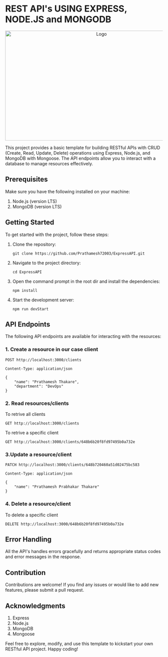 # REST API's USING EXPRESS, NODE.JS and MONGODB

<p align="center">
<img src="https://i.ibb.co/R2ZZ5nC/image.png" alt="Logo" width="600" height="350">
</p>

This project provides a basic template for building RESTful APIs with CRUD (Create, Read, Update, Delete) operations using Express, Node.js, and MongoDB with Mongoose. The API endpoints allow you to interact with a database to manage resources effectively.

## Prerequisites
Make sure you have the following installed on your machine:
<ol>
<li>Node.js (version LTS)</li>
<li>MongoDB (version LTS)</li>
</ol>

## Getting Started
To get started with the project, follow these steps:
<ol>
  <li>Clone the repository:</li>
 
  ```
  git clone https://github.com/Prathamesh72003/ExpressAPI.git
  ```
  
  <li>Navigate to the project directory:</li>
  
  ```
  cd ExpressAPI
  ```
  
  <li>Open the command prompt in the root dir and install the dependencies:</li>
  
  ```
  npm install
  ```
  
  <li>Start the development server:</li>
 
  ```
  npm run devStart
  ```
</ol>

## API Endpoints
The following API endpoints are available for interacting with the resources:

### 1. Create a resource in our case client

    POST http://localhost:3000/clients

    Content-Type: application/json

    {
        "name": "Prathamesh Thakare",
        "department": "DevOps"
    }
   
### 2. Read resources/clients

   To retrive all clients

    GET http://localhost:3000/clients
   
   To retrive a specific client

    GET http://localhost:3000/clients/648b6b20f8fd97495b0a732e
   
### 3.Update a resource/client

    PATCH http://localhost:3000/clients/648b720460a51d02475bc583
    
    Content-Type: application/json

    {
        "name": "Prathamesh Prabhakar Thakare"
    }
    
### 4. Delete a resource/client

   To delete a specific client

    DELETE http://localhost:3000/648b6b20f8fd97495b0a732e
    
## Error Handling
All the API's handles errors gracefully and returns appropriate status codes and error messages in the response.

## Contribution
Contributions are welcome! If you find any issues or would like to add new features, please submit a pull request.

## Acknowledgments
<ol>
  <li>Express</li>
  <li>Node.js</li>
  <li>MongoDB</li>
  <li>Mongoose</li>
</ol>

Feel free to explore, modify, and use this template to kickstart your own RESTful API project. Happy coding!

  
